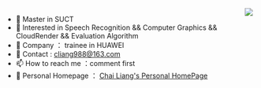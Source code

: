 <img align="right" src="https://github-readme-stats.vercel.app/api?username=real-CLiang&show_icons=true">

- 👋 Master in SUCT
- 👀 Interested in Speech Recognition && Computer Graphics && CloudRender && Evaluation Algorithm
- 🍊 Company ： trainee in HUAWEI
- 🌱 Contact : cliang988@163.com
- 📫 How to reach me ：comment first
- 📕 Personal Homepage ： [Chai Liang's Personal HomePage](https://real-cliang.github.io/)

<!---
real-CLiang/real-CLiang is a ✨ special ✨ repository because its `README.md` (this file) appears on your GitHub profile.
You can click the Preview link to take a look at your changes.
--->
